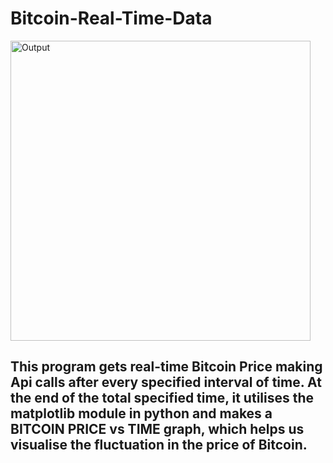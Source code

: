 # Bitcoin-Real-Time-Data

<a href="https://aaronphilip2003.github.io/Bitcoin-Real-Time-Data/"> <img width="480" alt="Output" src="https://user-images.githubusercontent.com/69317200/134138080-cfdbc856-9d06-4420-b688-1765a5da5cc1.PNG"></a>


## This program gets real-time Bitcoin Price making Api calls after every specified interval of time. At the end of the total specified time, it utilises the matplotlib module in python and makes a BITCOIN PRICE vs TIME graph, which helps us visualise the fluctuation in the price of Bitcoin.

